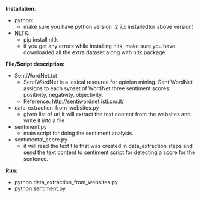 **Installation**:  
- python:
  - make sure you have python version :2.7.x installed(or above version)  
- NLTK: 
  - pip install nltk 
  - if you get any errors while installing nltk, make sure you have downloaded all the extra dataset along with nltk package.
  
 
**File/Script description:**

- SentiWordNet.txt
  - SentiWordNet is a lexical resource for opinion mining. SentiWordNet assigns to each synset of WordNet three sentiment scores: positivity, negativity, objectivity.  
  - Reference: http://sentiwordnet.isti.cnr.it/  
- data_extraction_from_websites.py
  - given list of url,it will extract the text content from the websites and write it into a file   
- sentiment.py  
  - main script for doing the sentiment analysis.
- sentimental_score.py
  - it will read the text file that was created in data_extraction steps and send the text content to sentiment script for detecting a score for the sentence.  
  
**Run:**
- python data_extraction_from_websites.py  
- python sentiment.py

